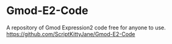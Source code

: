# Gmod-E2-Code
A repository of Gmod Expression2 code free for anyone to use.
https://github.com/ScriptKittyJane/Gmod-E2-Code
